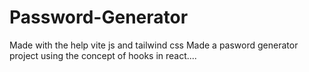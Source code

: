 # Password-Generator

Made with the help vite js and tailwind css
Made a pasword generator project using the concept of hooks in react....
